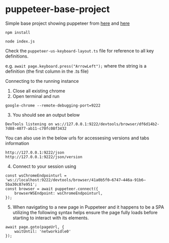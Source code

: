 # puppeteer-base-project

Simple base project showing puppeteer from [here](https://medium.com/@jaredpotter1/connecting-puppeteer-to-existing-chrome-window-8a10828149e0)
 and [here](https://jsoverson.medium.com/using-chrome-devtools-protocol-with-puppeteer-737a1300bac0)
```
npm install

node index.js
```

Check the `puppeteer-us-keyboard-layout.ts` file for reference to all key definitions.

e.g.
`await page.keyboard.press("ArrowLeft");` where the string is a definition (the first column in the .ts file)


Connecting to the running instance 
1. Close all existing chrome
2. Open terminal and run
```
google-chrome --remote-debugging-port=9222
```
3. You should see an output below
```
DevTools listening on ws://127.0.0.1:9222/devtools/browser/df6d14b2-7d88-4077-ab11-c70fc08f3432
```
You can also use in the below urls for accessesing versions and tabs information
```
http://127.0.0.1:9222/json
http://127.0.0.1:9222/json/version
```
4. Connect to your session using 
```
const wsChromeEndpointurl = 'ws://localhost:9222/devtools/browser/41a0b5f0–6747–446a-91b6–5ba30c87e951';
const browser = await puppeteer.connect({
    browserWSEndpoint: wsChromeEndpointurl,
});
```
5. When navigating to a new page in Puppeteer and it happens to be a SPA utilizing the following syntax helps ensure the page fully loads before starting to interact with its elements.
```
await page.goto(pageUrl, {
    waitUntil: 'networkidle0'
});
```
